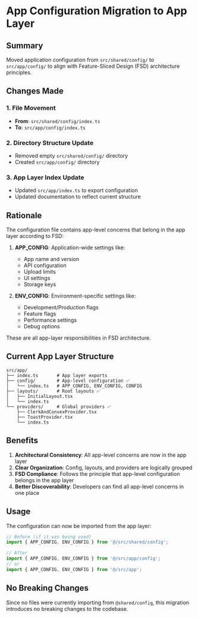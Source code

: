 # App Configuration Migration to App Layer

## Summary
Moved application configuration from `src/shared/config/` to `src/app/config/` to align with Feature-Sliced Design (FSD) architecture principles.

## Changes Made

### 1. File Movement
- **From**: `src/shared/config/index.ts`
- **To**: `src/app/config/index.ts`

### 2. Directory Structure Update
- Removed empty `src/shared/config/` directory
- Created `src/app/config/` directory

### 3. App Layer Index Update
- Updated `src/app/index.ts` to export configuration
- Updated documentation to reflect current structure

## Rationale

The configuration file contains app-level concerns that belong in the app layer according to FSD:

1. **APP_CONFIG**: Application-wide settings like:
   - App name and version
   - API configuration
   - Upload limits
   - UI settings
   - Storage keys

2. **ENV_CONFIG**: Environment-specific settings like:
   - Development/Production flags
   - Feature flags
   - Performance settings
   - Debug options

These are all app-layer responsibilities in FSD architecture.

## Current App Layer Structure

```
src/app/
├── index.ts       # App layer exports
├── config/        # App-level configuration ✅
│   └── index.ts   # APP_CONFIG, ENV_CONFIG, CONFIG
├── layouts/       # Root layouts ✅
│   ├── InitialLayout.tsx
│   └── index.ts
└── providers/     # Global providers ✅
    ├── ClerkAndConvexProvider.tsx
    ├── ToastProvider.tsx
    └── index.ts
```

## Benefits

1. **Architectural Consistency**: All app-level concerns are now in the app layer
2. **Clear Organization**: Config, layouts, and providers are logically grouped
3. **FSD Compliance**: Follows the principle that app-level configuration belongs in the app layer
4. **Better Discoverability**: Developers can find all app-level concerns in one place

## Usage

The configuration can now be imported from the app layer:

```typescript
// Before (if it was being used)
import { APP_CONFIG, ENV_CONFIG } from '@/src/shared/config';

// After
import { APP_CONFIG, ENV_CONFIG } from '@/src/app/config';
// or
import { APP_CONFIG, ENV_CONFIG } from '@/src/app';
```

## No Breaking Changes

Since no files were currently importing from `@shared/config`, this migration introduces no breaking changes to the codebase.
